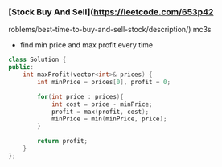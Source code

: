 ### [Stock Buy And Sell](https://leetcode.com/653p42
roblems/best-time-to-buy-and-sell-stock/description/)
 mc3s
* find min price and max profit every time

```cpp
class Solution {
public:
    int maxProfit(vector<int>& prices) {
        int minPrice = prices[0], profit = 0;

        for(int price : prices){
            int cost = price - minPrice;
            profit = max(profit, cost);
            minPrice = min(minPrice, price);
        }

        return profit;
    }
};
```